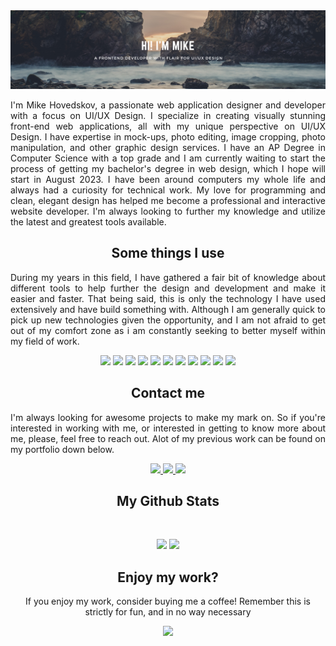 <img src="https://raw.githubusercontent.com/Frann0/Frann0/d2e126506b4ccd60e6e8efa7d0edc2edb1c840d8/Banner.png" />

<p align="justify">
  I'm Mike Hovedskov, a passionate web application designer and developer with a focus on UI/UX Design. I specialize in creating visually stunning front-end web applications, all with my unique perspective on UI/UX Design. I have expertise in mock-ups, photo editing, image cropping, photo manipulation, and other graphic design services. I have an AP Degree in Computer Science with a top grade and I am currently waiting to start the process of getting my bachelor's degree in web design, which I hope will start in August 2023. I have been around computers my whole life and always had a curiosity for technical work. My love for programming and clean, elegant design has helped me become a professional and interactive website developer. I'm always looking to further my knowledge and utilize the latest and greatest tools available.  
</p>


<h2 align="center">Some things I use</h2>

<p align="justify">During my years in this field, I have gathered a fair bit of knowledge about different tools to help further the design and development and make it easier and faster. That being said, this is only the technology I have used extensively and have build something with. Although I am generally quick to pick up new technologies given the opportunity, and I am not afraid to get out of my comfort zone as i am constantly seeking to better myself within my field of work.</p>

<p align="center">
<img src="https://img.shields.io/badge/-HTML5-E34F26?style=flat-square&logo=html5&logoColor=white"/>
<img src="https://img.shields.io/badge/-CSS3-1572B6?style=flat-square&logo=css3"/>
<img src="https://img.shields.io/badge/-Sass-733554?style=flat-square&logo=Sass"/>
<img src="https://img.shields.io/badge/-JavaScript-b39d0c?style=flat-square&logo=javascript"/>
<img src="https://img.shields.io/badge/-Typescript-255080?style=flat-square&logo=Typescript"/>
<img src="https://img.shields.io/badge/-React-3e93ab?style=flat-square&logo=react"/>
<img src="https://img.shields.io/badge/-Angular-78021f?style=flat-square&logo=angular"/>
<img src="https://img.shields.io/badge/-MySQL-052c3d?style=flat-square&logo=mysql"/>
<img src="https://img.shields.io/badge/-Git-992c18?style=flat-square&logo=git"/>
<img src="https://img.shields.io/badge/-GitHub-080A0D?style=flat-square&logo=github"/>
<img src="https://img.shields.io/badge/-Vite-3d43b3?style=flat-square&logo=Vite"/>
</p>


<h2 align="center">Contact me</h2>
<p align="justify">I'm always looking for awesome projects to make my mark on. So if you're interested in working with me, or interested in getting to know more about me, please, feel free to reach out. Alot of my previous work can be found on my portfolio down below.</p>
<p align="center">
<a href="mailto: mikehovedskov@gmail.com">
 <img src="https://img.shields.io/badge/-mikehovedskov-c14438?style=flat-square&logo=Gmail&logoColor=white&link=mailto:mikehovedskov@gmail.com"/>
</a>
<a href="https://www.linkedin.com/in/ritik-rawal-698a18142/">
 <img src="https://img.shields.io/badge/-mikehovedskov-blue?style=flat-square&logo=Linkedin&logoColor=white&link=https://www.linkedin.com/in/ritik-rawal-698a18142/"/>
</a>
 <a href="https://mikehovedskov.dk">
 <img src="https://img.shields.io/badge/-My Portfolio-111111?style=flat-square&logo=Google Chrome&logoColor=white&link=https://mikehovedskov.dk"/>
</a>
</p>

<h2 align="center">
  My Github Stats
</h2>
 
<br>
<p align = "center">
 <img  src="https://github-readme-streak-stats.herokuapp.com/?user=Frann0&show_icons=true&locale=en&layout=compact&theme=graywhite&line_height=0" />
  <img  src = "https://github-readme-stats.vercel.app/api?username=Frann0&show_icons=true&locale=en&layout=compact&theme=graywhite&line_height=25">
</p> 

<h2 align="center"> 
  Enjoy my work?
</h2>
<p align="center">
  If you enjoy my work, consider buying me a coffee! Remember this is strictly for fun, and in no way necessary   
</p>
<p align="center">
  <a href="https://ko-fi.com/frann0">
    <img src="https://img.shields.io/badge/Ko--fi-Support%20Frann0%20-hotpink?logo=kofi&logoColor=white" />
  </a>
</p>
